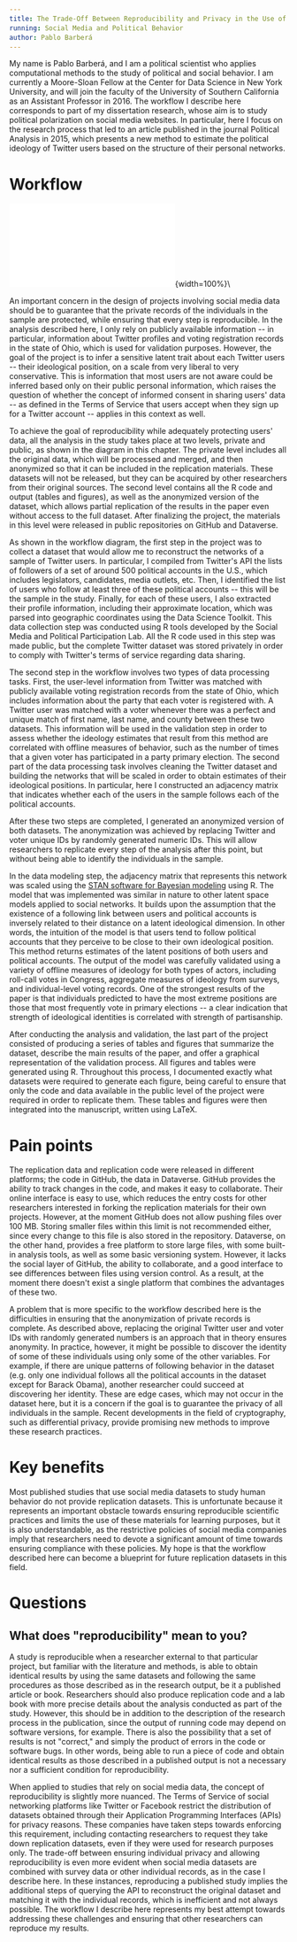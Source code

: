 ```yaml
---
title: The Trade-Off Between Reproducibility and Privacy in the Use of Social Media Data to Study Political Behavior
running: Social Media and Political Behavior
author: Pablo Barberá
---
```


My name is Pablo Barberá, and I am a political scientist who applies computational methods to the study of political and social behavior. I am currently a Moore-Sloan Fellow at the Center for Data Science in New York University, and will join the faculty of the University of Southern California as an Assistant Professor in 2016. The workflow I describe here corresponds to part of my dissertation research, whose aim is to study political polarization on social media websites. In particular, here I focus on the research process that led to an article published in the journal Political Analysis in 2015, which presents a new method to estimate the political ideology of Twitter users based on the structure of their personal networks.

# Workflow

![Diagram](barbera.pdf){width=100%}\

An important concern in the design of projects involving social media data should be to guarantee that the private records of the individuals in the sample are protected, while ensuring that every step is reproducible. In the analysis described here, I only rely on publicly available information -- in particular, information about Twitter profiles and voting registration records in the state of Ohio, which is used for validation purposes. However, the goal of the project is to infer a sensitive latent trait about each Twitter users -- their ideological position, on a scale from very liberal to very conservative. This is information that most users are not aware could be inferred based only on their public personal information, which raises the question of whether the concept of informed consent in sharing users' data  -- as defined in the Terms of Service that users accept when they sign up for a Twitter account -- applies in this context as well.

To achieve the goal of reproducibility while adequately protecting users' data, all the analysis in the study takes place at two levels, private and public, as shown in the diagram in this chapter. The private level includes all the original data, which will be processed and merged, and then anonymized so that it can be included in the replication materials. These datasets will not be released, but they can be acquired by other researchers from their original sources. The second level contains all the R code and output (tables and figures), as well as the anonymized version of the dataset, which allows partial replication of the results in the paper even without access to the full dataset. After finalizing the project, the materials in this level were released in public repositories on GitHub and Dataverse.

As shown in the workflow diagram, the first step in the project was to collect a dataset that would allow me to reconstruct the networks of a sample of Twitter users. In particular, I compiled from Twitter's API the lists of followers of a set of around 500 political accounts in the U.S., which includes legislators, candidates, media outlets, etc. Then, I identified the list of users who follow at least three of these political accounts -- this will be the sample in the study. Finally, for each of these users, I also extracted their profile information, including their approximate location, which was parsed into geographic coordinates using the Data Science Toolkit. This data collection step was conducted using R tools developed by the Social Media and Political Participation Lab. All the R code used in this step was made public, but the complete Twitter dataset was stored privately in order to comply with Twitter's terms of service regarding data sharing.

The second step in the workflow involves two types of data processing tasks.
First, the user-level information from Twitter was matched with publicly
available voting registration records from the state of Ohio, which includes
information about the party that each voter is registered with. A Twitter user
was matched with a voter whenever there was a perfect and unique match of first
name, last name, and county between these two datasets. This information will be
used in the validation step in order to assess whether the ideology estimates
that result from this method are correlated with offline measures of behavior,
such as the number of times that a given voter has participated in a party
primary election. The second part of the data processing task involves cleaning
the Twitter dataset and building the networks that will be scaled in order to
obtain estimates of their ideological positions. In particular, here I constructed an adjacency matrix that indicates whether each of the users in the sample follows each of the political accounts. 

After these two steps are completed, I generated an anonymized version of both datasets. The anonymization was achieved by replacing Twitter and voter unique IDs by randomly generated numeric IDs. This will allow researchers to replicate every step of the analysis after this point, but without being able to identify the individuals in the sample.

In the data modeling step, the adjacency matrix that represents this network was scaled using the [STAN software for Bayesian modeling](http://mc-stan.org/) using R. The model that was implemented was similar in nature to other latent space models applied to social networks. It builds upon the assumption that the existence of a following link between users and political accounts is inversely related to their distance on a latent ideological dimension. In other words, the intuition of the model is that users tend to follow political accounts that they perceive to be close to their own ideological position. This method returns estimates of the latent positions of both users and political accounts. The output of the model was carefully validated using a variety of offline measures of ideology for both types of actors, including roll-call votes in Congress, aggregate measures of ideology from surveys, and individual-level voting records. One of the strongest results of the paper is that individuals predicted to have the most extreme positions are those that most frequently vote in primary elections -- a clear indication that strength of ideological identities is correlated with strength of partisanship.

After conducting the analysis and validation, the last part of the project consisted of producing a series of tables and figures that summarize the dataset, describe the main results of the paper, and offer a graphical representation of the validation process. All figures and tables were generated using R. Throughout this process, I documented exactly what datasets were required to generate each figure, being careful to ensure that only the code and data available in the public level of the project were required in order to replicate them. These tables and figures were then integrated into the manuscript, written using LaTeX. 

# Pain points

The replication data and replication code were released in different platforms; the code in GitHub, the data in Dataverse. GitHub provides the ability to track changes in the code, and makes it easy to collaborate. Their online interface is easy to use, which reduces the entry costs for other researchers interested in forking the replication materials for their own projects. However, at the moment GitHub does not allow pushing files over 100 MB. Storing smaller files within this limit is not recommended either, since every change to this file is also stored in the repository. Dataverse, on the other hand, provides a free platform to store large files, with some built-in analysis tools, as well as some basic versioning system. However, it lacks the social layer of GitHub, the ability to collaborate, and a good interface to see differences between files using version control. As a result, at the moment there doesn't exist a single platform that combines the advantages of these two.

A problem that is more specific to the workflow described here is the
difficulties in ensuring that the anonymization of private records is complete.
As described above, replacing the original Twitter user and voter IDs with
randomly generated numbers is an approach that in theory ensures anonymity. In
practice, however, it might be possible to discover the identity of some of
these individuals using only some of the other variables. For example, if there
are unique patterns of following behavior in the dataset (e.g. only one
individual follows all the political accounts in the dataset except for Barack
Obama), another researcher could succeed at discovering her identity. These are edge cases, which may not occur in the dataset here, but it is a concern if the goal is to guarantee the privacy of all individuals in the sample. Recent developments in the field of cryptography, such as differential privacy, provide promising new methods to improve these research practices.

# Key benefits

Most published studies that use social media datasets to study human behavior do not provide replication datasets. This is unfortunate because it represents an important obstacle towards ensuring reproducible scientific practices and limits the use of these materials for learning purposes, but it is also understandable, as the restrictive policies of social media companies imply that researchers need to devote a significant amount of time towards ensuring compliance with these policies. My hope is that the workflow described here can become a blueprint for future replication datasets in this field.

# Questions

## What does "reproducibility" mean to you?

A study is reproducible when a researcher external to that particular project, but familiar with the literature and methods, is able to obtain identical results by using the same datasets and following the same procedures as those described as in the research output, be it a published article or book. Researchers should also produce replication code and a lab book with more precise details about the analysis conducted as part of the study. However, this should be in addition to the description of the research process in the publication, since the output of running code may depend on software versions, for example. There is also the possibility that a set of results is not "correct," and simply the product of errors in the code or software bugs. In other words, being able to run a piece of code and obtain identical results as those described in a published output is not a necessary nor a sufficient condition for reproducibility.

When applied to studies that rely on social media data, the concept of reproducibility is slightly more nuanced. The Terms of Service of social networking platforms like Twitter or Facebook restrict the distribution of datasets obtained through their Application Programming Interfaces (APIs) for privacy reasons. These companies have taken steps towards enforcing this requirement, including contacting researchers to request they take down replication datasets, even if they were used for research purposes only. The trade-off between ensuring individual privacy and allowing reproducibility is even more evident when social media datasets are combined with survey data or other individual records, as in the case I describe here. In these instances, reproducing a published study implies the additional steps of querying the API to reconstruct the original dataset and matching it with the individual records, which is inefficient and not always possible. The workflow I describe here represents my best attempt towards addressing these challenges and ensuring that other researchers can reproduce my results.
